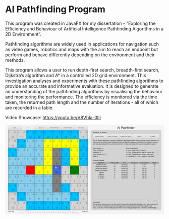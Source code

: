 # AI Pathfinding Program

This program was created in JavaFX for my dissertation - “Exploring the Efficiency and Behaviour of Artificial Intelligence Pathfinding Algorithms in a 2D Environment”.

Pathfinding algorithms are widely used in applications for navigation such as video games, robotics and maps with the aim to reach an endpoint but perform and behave differently depending on the environment and their methods. 

This program allows a user to run depth-first search, breadth-first search, Dijkstra’s algorithm and A* in a controlled 2D grid environment. This investigation analyses and experiments with these pathfinding algorithms to provide an accurate and informative evaluation. It is designed to generate an understanding of the pathfinding algorithms by visualising the behaviour and monitoring the performance. The efficiency is monitored via the time taken, the returned path length and the number of iterations - all of which are recorded in a table.

Video Showcase: https://youtu.be/V8VhIa-0lII

![preview](./Screenshot/Preview.png)
